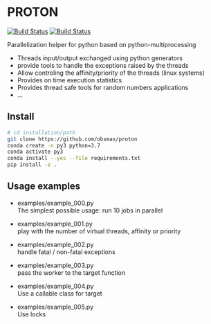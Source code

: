 # PROTON

[![Build Status](https://travis-ci.com/obsmax/proton.svg?branch=master)](https://travis-ci.com/obsmax/proton)
[![Build Status](https://travis-ci.com/obsmax/proton.svg?branch=dev)](https://travis-ci.com/obsmax/proton) 

Parallelization helper for python based on python-multiprocessing

* Threads input/output exchanged using python generators  
* provide tools to handle the exceptions raised by the threads
* Allow controling the affinity/priority of the threads (linux systems)
* Provides on time execution statistics
* Provides thread safe tools for random numbers applications
* ...

## Install
```bash
# cd installation/path
git clone https://github.com/obsmax/proton
conda create -n py3 python=3.7  
conda activate py3
conda install --yes --file requirements.txt
pip install -e .
```

## Usage examples

* examples/example_000.py  
The simplest possible usage: run 10 jobs in parallel  
  
* examples/example_001.py  
play with the number of virtual threads, affinity or priority  
  
* examples/example_002.py  
handle fatal / non-fatal exceptions  

* examples/example_003.py  
pass the worker to the target function  

* examples/example_004.py  
Use a callable class for target   

* examples/example_005.py  
Use locks